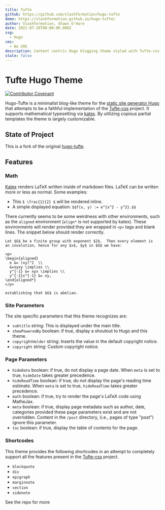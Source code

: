 ```yaml
---
title: Tufte
github: https://github.com/slashformotion/hugo-tufte
demo: https://slashformotion.github.io/hugo-tufte/
author: Slashformotion, Shawn O'Hare
date: 2021-07-28T00:00:00.000Z
ssg:
  - Hugo
cms:
  - No CMS
description: Content centric Hugo blogging theme styled with Tufte-css.
stale: false
---
```


# Tufte Hugo Theme
[![Contributor Covenant](https://img.shields.io/badge/Contributor%20Covenant-2.0-4baaaa.svg)](code_of_conduct.md)

Hugo-Tufte is a minimalist blog-like theme for the
[static site generator Hugo](https://gohugo.io) that
attempts to be a faithful implementation of the
[Tufte-css](https://github.com/edwardtufte/tufte-css) project.
It supports mathematical typesetting via [katex](https://katex.org/).
By utilizing copious partial templates the theme is largely customizable.

## State of Project

This is a fork of the original [hugo-tufte](https://github.com/shawnohare/hugo-tufte). 

## Features

### Math

[Katex](https://katex.org/) renders LaTeX written inside of markdown files.  LaTeX can be
written more or less as normal.  Some examples:

- This `$ \frac{1}{2} $` will be rendered inline.
- A simple displayed equation: `$$f(x, y) := e^{x^2 - y^2}.$$`

There currently seems to be some weirdness with other environments,
such as the `aligned` environment (`align*` is not supported by katex).  These environments will render provided
they are wrapped in `<p>` tags and blank lines.  The snippet below should
render correctly.
```
Let $G$ be a finite group with exponent $2$.  Then every element is
an involution, hence for any $x$, $y$ in $G$ we have:

<p>
\begin{aligned}
  e &= (xy)^2  \\
  &=xyxy \implies \\
  y^{-1} &= xyx \implies \\
  y^{-1}x^{-1} &= xy,
\end{aligned*}
</p>

establishing that $G$ is abelian.
```

### Site Parameters

The site specific parameters that this theme recognizes are:

- `subtitle` string: This is displayed under the main title.
- `showPoweredBy` boolean: if true, display a shoutout to Hugo and this theme.
- `copyrightHolder` string: Inserts the value in the default copyright notice.
- `copyright` string: Custom copyright notice.

### Page Parameters

- `hideDate` boolean: if true, do not display a page date.  When `meta` is set to
  true, `hideDate` takes greater precedence.
- `hideReadTime` boolean: if true, do not display the page's reading time
  estimate.  When `meta` is set to true, `hideReadTime` takes greater precedence.
- `math` boolean: if true, try to render the page's LaTeX code using MatheJax.
- `meta` boolean: if true, display page metadata such as author, date, categories provided
  these page parameters exist and are not overridden.  Content in the `/post` directory,
  (i.e., pages of type "post") ignore this parameter.
- `toc` boolean: if true, display the table of contents for the page.

### Shortcodes

This theme provides the following shortcodes in an attempt to completely
support all the features present in the
[Tufte-css](https://github.com/edwardtufte/tufte-css) project.

- `blockquote`
- `div`
- `epigraph`
- `marginnote`
- `section`
- `sidenote`

See the repo for more

